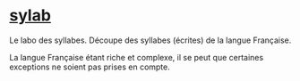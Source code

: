 # [sylab](https://skario37.github.io/sylab/)

Le labo des syllabes.
Découpe des syllabes (écrites) de la langue Française.

La langue Française étant riche et complexe, il se peut que certaines exceptions ne soient pas prises en compte.
